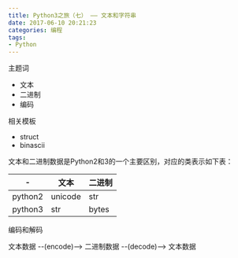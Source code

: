 ```yaml
---
title: Python3之旅（七） —— 文本和字符串
date: 2017-06-10 20:21:23
categories: 编程
tags:
- Python
---
```


主题词

- 文本
- 二进制
- 编码

相关模板

- struct
- binascii

文本和二进制数据是Python2和3的一个主要区别，对应的类表示如下表：

| - | 文本 | 二进制 |
| ------ | ------ | ------ |
| python2 | unicode | str |
| python3 | str | bytes |

编码和解码

文本数据 --(encode)--> 二进制数据 --(decode)--> 文本数据
